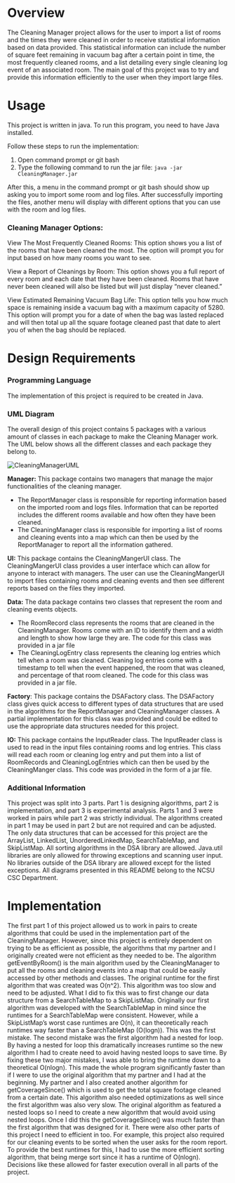 # Overview
The Cleaning Manager project allows for the user to import a list of rooms and the times they were cleaned in order to receive statistical information based on data provided. This statistical information can include the number of square feet remaining in vacuum bag after a certain point in time, the most frequently cleaned rooms, and a list detailing every single cleaning log event of an associated room. The main goal of this project was to try and provide this information efficiently to the user when they import large files.
# Usage
This project is written in java. To run this program, you need to have Java installed.

Follow these steps to run the implementation:

1. Open command prompt or git bash
2. Type the following command to run the jar file: `java -jar CleaningManager.jar`

After this, a menu in the command prompt or git bash should show up asking you to import some room and log files. After successfully importing the files, another menu will display with different options that you can use with the room and log files.

### Cleaning Manager Options:
View The Most Frequently Cleaned Rooms: This option shows you a list of the rooms that have been cleaned the most. The option will prompt you for input based on how many rooms you want to see.

View a Report of Cleanings by Room: This option shows you a full report of every room and each date that they have been cleaned. Rooms that have never been cleaned will also be listed but will just display “never cleaned.”

View Estimated Remaining Vacuum Bag Life: This option tells you how much space is remaining inside a vacuum bag with a maximum capacity of 5280. This option will prompt you for a date of when the bag was lasted replaced and will then total up all the square footage cleaned past that date to alert you of when the bag should be replaced.
# Design Requirements
### Programming Language
The implementation of this project is required to be created in Java.
### UML Diagram
The overall design of this project contains 5 packages with a various amount of classes in each package to make the Cleaning Manager work. The UML below shows all the different classes and each package they belong to.

![CleaningManagerUML](https://user-images.githubusercontent.com/112775148/188530911-df0912c3-2817-4014-9668-e12ac7836464.png)


**Manager:** This package contains two managers that manage the major functionalities of the cleaning manager.
* The ReportManager class is responsible for reporting information based on the imported room and logs files. Information that can be reported includes the different rooms available and how often they have been cleaned.
* The CleaningManager class is responsible for importing a list of rooms and cleaning events into a map which can then be used by the ReportManager to report all the information gathered.


**UI:** This package contains the CleaningMangerUI class. The CleaningMangerUI class provides a user interface which can allow for anyone to interact with managers. The user can use the CleaningMangerUI to import files containing rooms and cleaning events and then see different reports based on the files they imported.

**Data:** The data package contains two classes that represent the room and cleaning events objects.
* The RoomRecord class represents the rooms that are cleaned in the CleaningManager. Rooms come with an ID to identify them and a width and length to show how large they are. The code for this class was provided in a jar file
* The CleaningLogEntry class represents the cleaning log entries which tell when a room was cleaned. Cleaning log entries come with a timestamp to tell when the event happened, the room that was cleaned, and percentage of that room cleaned. The code for this class was provided in a jar file.


**Factory**: This package contains the DSAFactory class. The DSAFactory class gives quick access to different types of data structures that are used in the algorithms for the ReportManager and CleaningManager classes. A partial implementation for this class was provided and could be edited to use the appropriate data structures needed for this project.

**IO:** This package contains the InputReader class. The InputReader class is used to read in the input files containing rooms and log entries. This class will read each room or cleaning log entry and put them into a list of RoomRecords and CleaningLogEntries which can then be used by the CleaningManger class. This code was provided in the form of a jar file.

### Additional Information
This project was split into 3 parts. Part 1 is designing algorithms, part 2 is implementation, and part 3 is experimental analysis. Parts 1 and 3 were worked in pairs while part 2 was strictly individual. The algorithms created in part 1 may be used in part 2 but are not required and can be adjusted. The only data structures that can be accessed for this project are the ArrayList, LinkedList, UnorderedLinkedMap, SearchTableMap, and SkipListMap. All sorting algorithms in the DSA library are allowed. Java.util libraries are only allowed for throwing exceptions and scanning user input. No libraries outside of the DSA library are allowed except for the listed exceptions. All diagrams presented in this README belong to the NCSU CSC Department.

# Implementation
The first part 1 of this project allowed us to work in pairs to create algorithms that could be used in the implementation part of the CleaningManager. However, since this project is entirely dependent on trying to be as efficient as possible, the algorithms that my partner and I originally created were not efficient as they needed to be. The algorithm getEventByRoom() is the main algorithm used by the CleaningManager to put all the rooms and cleaning events into a map that could be easily accessed by other methods and classes. The original runtime for the first algorithm that was created was O(n^2).  This algorithm was too slow and need to be adjusted. What I did to fix this was to first change our data structure from a SearchTableMap to a SkipListMap. Originally our first algorithm was developed with the SearchTableMap in mind since the runtimes for a SearchTableMap were consistent. However, while a SkipListMap’s worst case runtimes are O(n), it can theoretically reach runtimes way faster than a SearchTableMap (O(logn)). This was the first mistake. The second mistake was the first algorithm had a nested for loop. By having a nested for loop this dramatically increases runtime so the new algorithm I had to create need to avoid having nested loops to save time. By fixing these two major mistakes, I was able to bring the runtime down to a theoretical O(nlogn). This made the whole program significantly faster than if I were to use the original algorithm that my partner and I had at the beginning. My partner and I also created another algorithm for getCoverageSince() which is used to get the total square footage cleaned from a certain date. This algorithm also needed optimizations as well since the first algorithm was also very slow. The original algorithm as featured a nested loops so I need to create a new algorithm that would avoid using nested loops. Once I did this the getCoverageSince() was much faster than the first algorithm that was designed for it. There were also other parts of this project I need to efficient in too. For example, this project also required for our cleaning events to be sorted when the user asks for the room report. To provide the best runtimes for this, I had to use the more efficient sorting algorithm, that being merge sort since it has a runtime of O(nlogn). Decisions like these allowed for faster execution overall in all parts of the project.
